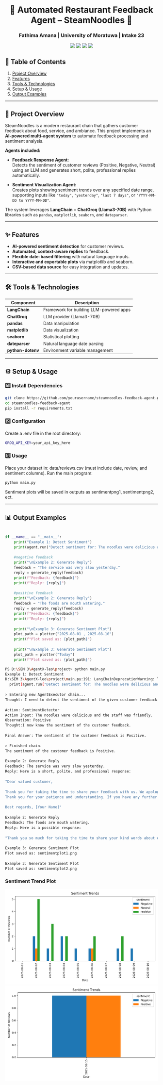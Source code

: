<h1 align="center">🍜  Automated Restaurant Feedback Agent – SteamNoodles 🍜</h1>
<h3 align="center">Fathima Amana | University of Moratuwa | Intake 23 </h3>

<p align="center">
  <img src="https://img.shields.io/badge/Python-3.9+-blue?logo=python" />
  <img src="https://img.shields.io/badge/LangChain-Framework-green" />
  <img src="https://img.shields.io/badge/ChatGroq-LLM-orange" />
  <img src="https://img.shields.io/badge/Matplotlib-Visualization-red" />
</p>

## 📑 Table of Contents
1. [Project Overview](#-project-overview)  
2. [Features](#-features)  
3. [Tools & Technologies](#-tools--technologies)  
4. [Setup & Usage](#️-setup--usage)
5. [Output Examples](#-output-examples)

---

## 🚀 Project Overview
SteamNoodles is a modern restaurant chain that gathers customer feedback about food, service, and ambiance. This project implements an **AI-powered multi-agent system** to automate feedback processing and sentiment analysis.  

**Agents included:**

- **Feedback Response Agent:**  
  Detects the sentiment of customer reviews (Positive, Negative, Neutral) using an LLM and generates short, polite, professional replies automatically.  

- **Sentiment Visualization Agent:**  
  Creates plots showing sentiment trends over any specified date range, supporting inputs like `"today"`, `"yesterday"`, `"last 7 days"`, or `"YYYY-MM-DD to YYYY-MM-DD"`.  

The system leverages **LangChain + ChatGroq (Llama3-70B)** with Python libraries such as `pandas`, `matplotlib`, `seaborn`, and `dateparser`.

---

## ✨ Features
- **AI-powered sentiment detection** for customer reviews.  
- **Automated, context-aware replies** to feedback.  
- **Flexible date-based filtering** with natural language inputs.  
- **Interactive and exportable plots** via matplotlib and seaborn.  
- **CSV-based data source** for easy integration and updates.  

---

## 🛠 Tools & Technologies
| Component        | Description |
|----------------- |-------------|
| **LangChain**    | Framework for building LLM-powered apps |
| **ChatGroq**     | LLM provider (Llama3-70B) |
| **pandas**       | Data manipulation |
| **matplotlib**   | Data visualization |
| **seaborn**      | Statistical plotting |
| **dateparser**   | Natural language date parsing |
| **python-dotenv**| Environment variable management |

---

## ⚙️ Setup & Usage

### 1️⃣ Install Dependencies
```bash
git clone https://github.com/yourusername/steamnoodles-feedback-agent.git
cd steamnoodles-feedback-agent
pip install -r requirements.txt
```

### 2️⃣ Configuration
Create a .env file in the root directory:
```bash
GROQ_API_KEY=your_api_key_here
```
### 3️⃣ Usage
Place your dataset in: data/reviews.csv
(must include date, review, and sentiment columns).
Run the main program:
```bash
python main.py
```
Sentiment plots will be saved in outputs as sentimentpng1, sentimentpng2, ect.

---

## 📊 Output Examples
```python

if __name__ == "__main__":
    print("Example 1: Detect Sentiment")
    print(agent.run("Detect sentiment for: The noodles were delicious and the staff was friendly."))

    #negative feedback
    print("\nExample 2: Generate Reply")
    feedback = "The service was very slow yesterday."
    reply = generate_reply(feedback)
    print(f"Feedback: {feedback}")
    print(f"Reply: {reply}")

    #positive feedback
    print("\nExample 2: Generate Reply")
    feedback = "The foods are mouth watering."
    reply = generate_reply(feedback)
    print(f"Feedback: {feedback}")
    print(f"Reply: {reply}")

    print("\nExample 3: Generate Sentiment Plot")
    plot_path = plotter("2025-08-01 , 2025-08-10")
    print(f"Plot saved as: {plot_path}")

    print("\nExample 3: Generate Sentiment Plot")
    plot_path = plotter("Today")
    print(f"Plot saved as: {plot_path}")    
```

```bash
PS D:\SEM 3\AgentX-leo\project> python main.py
Example 1: Detect Sentiment
D:\SEM 3\AgentX-leo\project\main.py:191: LangChainDeprecationWarning: The method `Chain.run` was deprecated in langchain 0.1.0 and will be removed in 1.0. Use :meth:`~invoke` instead.
  print(agent.run("Detect sentiment for: The noodles were delicious and the staff was friendly."))

> Entering new AgentExecutor chain...
Thought: I need to detect the sentiment of the given customer feedback.

Action: SentimentDetector
Action Input: The noodles were delicious and the staff was friendly.
Observation: Positive
Thought:I now know the sentiment of the customer feedback.

Final Answer: The sentiment of the customer feedback is Positive.

> Finished chain.
The sentiment of the customer feedback is Positive.

Example 2: Generate Reply
Feedback: The service was very slow yesterday.
Reply: Here is a short, polite, and professional response:

"Dear valued customer,

Thank you for taking the time to share your feedback with us. We apologize for the slow service you experienced yesterday. We understand the importance of prompt service and are truly sorry that we fell short of our standards. We will take immediate action to address this issue and ensure that our service meets your expectations in the future.
Thank you for your patience and understanding. If you have any further concerns, please don't hesitate to reach out to us.

Best regards, [Your Name]"

Example 2: Generate Reply
Feedback: The foods are mouth watering.
Reply: Here is a possible response:

"Thank you so much for taking the time to share your kind words about our food! We're thrilled to hear that you enjoyed your dining experience with us. We strive to serve delicious and satisfying meals, and it's great to know that we've been able to do just that for you. We appreciate your feedback and look forward to serving you again soon!"

Example 3: Generate Sentiment Plot
Plot saved as: sentimentplot1.png

Example 3: Generate Sentiment Plot
Plot saved as: sentimentplot2.png

```
### Sentiment Trend Plot
![Sentiment Trend](sentimentplot1.png)
![Sentiment Trend](sentimentplot2.png)

